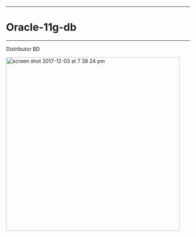 ***
# Oracle-11g-db
***
Distributor BD

<img width="476" alt="screen shot 2017-12-03 at 7 38 24 pm" src="https://user-images.githubusercontent.com/23619819/33532766-7d8afa3a-d86a-11e7-8606-c15eff7cff3d.png">
